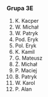 ### Grupa 3E

1.	K. Kacper
2.	W. Michał
3.	W. Patryk
4.	Pod. Eryk
5.	Pol. Eryk
6.	K. Kamil
7.  G. Mateusz
8.	Ż. Michał
9.	P. Maciej
10.	B. Patryk
11.	W. Karol	
12.	P. Alan